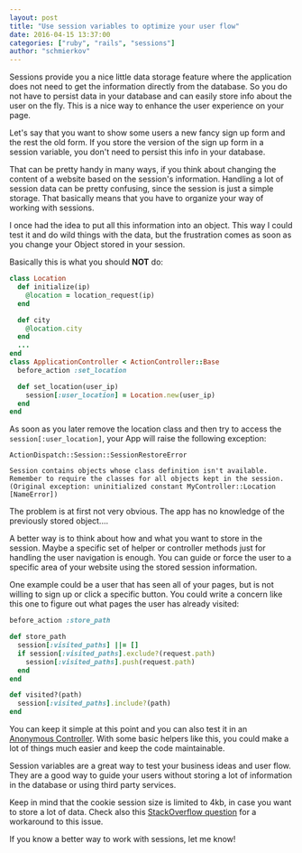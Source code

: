 ```yaml
---
layout: post
title: "Use session variables to optimize your user flow"
date: 2016-04-15 13:37:00
categories: ["ruby", "rails", "sessions"]
author: "schmierkov"
---
```


Sessions provide you a nice little data storage feature where the application does not need to get the information directly from the database. So you do not have to persist data in your database and can easily store info about the user on the fly. This is a nice way to enhance the user experience on your page.

Let's say that you want to show some users a new fancy sign up form and the rest the old form. If you store the version of the sign up form in a session variable, you don't need to persist this info in your database.

<!--more-->

That can be pretty handy in many ways, if you think about changing the content of a website based on the session's information. Handling a lot of session data can be pretty confusing, since the session is just a simple storage. That basically means that you have to organize your way of working with sessions.

I once had the idea to put all this information into an object. This way I could test it and do wild things with the data, but the frustration comes as soon as you change your Object stored in your session.

Basically this is what you should **NOT** do:

```ruby
class Location
  def initialize(ip)
    @location = location_request(ip)  
  end

  def city
    @location.city
  end
  ...
end
class ApplicationController < ActionController::Base
  before_action :set_location

  def set_location(user_ip)
    session[:user_location] = Location.new(user_ip)
  end
end
```

As soon as you later remove the location class and then try to access the `session[:user_location]`, your App will raise the following exception:
```
ActionDispatch::Session::SessionRestoreError

Session contains objects whose class definition isn't available.
Remember to require the classes for all objects kept in the session.
(Original exception: uninitialized constant MyController::Location [NameError])
```

The problem is at first not very obvious. The app has no knowledge of the previously stored object....

A better way is to think about how and what you want to store in the session. Maybe a specific set of helper or controller methods just for handling the user navigation is enough. You can guide or force the user to a specific area of your website using the stored session information.

One example could be a user that has seen all of your pages, but is not willing to sign up or click a specific button. You could write a concern like this one to figure out what pages the user has already visited:

```ruby
before_action :store_path

def store_path
  session[:visited_paths] ||= []
  if session[:visited_paths].exclude?(request.path)
    session[:visited_paths].push(request.path)
  end
end

def visited?(path)
  session[:visited_paths].include?(path)
end
```

You can keep it simple at this point and you can also test it in an [Anonymous Controller](https://relishapp.com/rspec/rspec-rails/docs/controller-specs/anonymous-controller). With some basic helpers like this, you could make a lot of things much easier and keep the code maintainable.

Session variables are a great way to test your business ideas and user flow. They are a good way to guide your users without storing a lot of information in the database or using third party services.

Keep in mind that the cookie session size is limited to 4kb, in case you want to store a lot of data. Check also this [StackOverflow question](http://stackoverflow.com/questions/9473808/cookie-overflow-in-rails-application) for a workaround to this issue.

If you know a better way to work with sessions, let me know!
